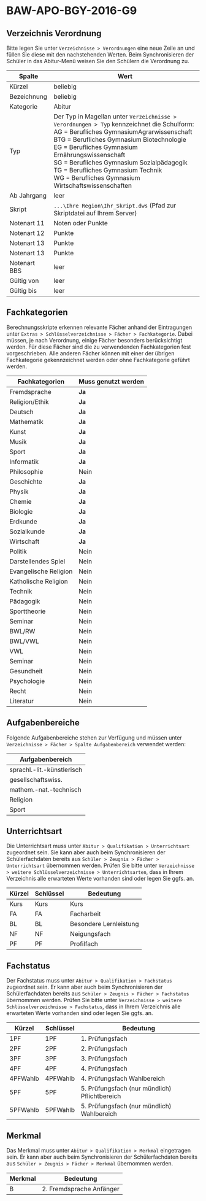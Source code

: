 # BAW-APO-BGY-2016-G9

## Verzeichnis Verordnung

Bitte legen Sie unter ```Verzeichnisse > Verordnungen``` eine neue Zeile an und füllen Sie diese mit den nachstehenden Werten. Beim Synchronisieren der Schüler in das Abitur-Menü weisen Sie den Schülern die Verordnung zu.

| Spalte       | Wert                                     |
|--------------|------------------------------------------|
| Kürzel       | beliebig                                 |
| Bezeichnung  | beliebig                                 |
| Kategorie    | Abitur                                   |
| Typ          | Der Typ in Magellan unter ```Verzeichnisse > Verordnungen > Typ``` kennzeichnet die Schulform: <br/> AG  = Berufliches GymnasiumAgrarwissenschaft <br/>BTG = Berufliches Gymnasium Biotechnologie <br/> EG  = Berufliches Gymnasium Ernährungswissenschaft <br/> SG  = Berufliches Gymnasium Sozialpädagogik <br/> TG  = Berufliches Gymnasium Technik <br/> WG  = Berufliches Gymnasium Wirtschaftswissenschaften |
| Ab Jahrgang  | leer                                     |
| Skript       | ```...\Ihre Region\Ihr_Skript.dws``` (Pfad zur Skriptdatei auf Ihrem Server) |
| Notenart 11  | Noten oder Punkte                        |
| Notenart 12  | Punkte                                   |
| Notenart 13  | Punkte                                   |
| Notenart 13  | Punkte                                   |
| Notenart BBS | leer                                     |
| Gültig von   | leer                                     |
| Gültig bis   | leer                                     |

## Fachkategorien

Berechnungsskripte erkennen relevante Fächer anhand der Eintragungen unter `Extras > Schlüsselverzeichnisse > Fächer > Fachkategorie`. 
Dabei müssen, je nach Verordnung, einige Fächer besonders berücksichtigt werden. Für diese Fächer sind die zu verwendenden Fachkategorien fest vorgeschrieben. Alle anderen Fächer können mit einer der übrigen Fachkategorie gekennzeichnet werden oder ohne Fachkategorie geführt werden.

|Fachkategorien|Muss genutzt werden|
|--|--|
| Fremdsprache |**Ja**|
| Religion/Ethik |**Ja**|
| Deutsch |**Ja**|
| Mathematik |**Ja**|
| Kunst |**Ja**|
| Musik |**Ja**|
| Sport |**Ja**|
| Informatik |**Ja**|
| Philosophie |Nein|
| Geschichte |**Ja**|
| Physik |**Ja**|
| Chemie |**Ja**|
| Biologie |**Ja**|
| Erdkunde |**Ja**|
| Sozialkunde |**Ja**|
| Wirtschaft |**Ja**|
| Politik |Nein|
| Darstellendes Spiel |Nein|
| Evangelische Religion |Nein|
| Katholische Religion |Nein|
| Technik |Nein|
| Pädagogik |Nein|
| Sporttheorie |Nein|
| Seminar |Nein|
| BWL/RW |Nein|
| BWL/VWL |Nein|
| VWL |Nein|
| Seminar |Nein|
| Gesundheit |Nein|
| Psychologie |Nein|
| Recht |Nein|
| Literatur |Nein|

## Aufgabenbereiche

Folgende Aufgabenbereiche stehen zur Verfügung und müssen unter ```Verzeichnisse > Fächer > Spalte Aufgabenbereich``` verwendet werden:

| Aufgabenbereich            |
|----------------------------|
| sprachl.-lit.-künstlerisch |
| gesellschaftswiss.         |
| mathem.-nat.-technisch     |
| Religion                   |
| Sport                      |

## Unterrichtsart

Die Unterrichtsart muss unter ```Abitur > Qualifikation > Unterrichtsart``` zugeordnet sein. Sie kann aber auch beim Synchronisieren der Schülerfachdaten bereits aus ```Schüler > Zeugnis > Fächer > Unterrichtsart``` übernommen werden.
Prüfen Sie bitte unter ```Verzeichnisse > weitere Schlüsselverzeichnisse > Unterrichtsarten```,  dass in Ihrem Verzeichnis alle erwarteten Werte vorhanden sind oder legen Sie ggfs. an.

| Kürzel | Schlüssel | Bedeutung              |
|--------|-----------|------------------------|
| Kurs   | Kurs      | Kurs                   |
| FA     | FA        | Facharbeit             |
| BL     | BL        | Besondere Lernleistung |
| NF     | NF        | Neigungsfach           |
| PF     | PF        | Profilfach             |

## Fachstatus

Der Fachstatus muss unter ```Abitur > Qualifikation > Fachstatus``` zugeordnet sein. Er kann aber auch beim Synchronisieren der Schülerfachdaten bereits aus ```Schüler > Zeugnis > Fächer > Fachstatus``` übernommen werden.
Prüfen Sie bitte unter ```Verzeichnisse > weitere Schlüsselverzeichnisse > Fachstatus```,  dass in Ihrem Verzeichnis alle erwarteten Werte vorhanden sind oder legen Sie ggfs. an.

| Kürzel   | Schlüssel | Bedeutung                                |
|----------|-----------|------------------------------------------|
| 1PF      | 1PF       | 1. Prüfungsfach                          |
| 2PF      | 2PF       | 2. Prüfungsfach                          |
| 3PF      | 3PF       | 3. Prüfungsfach                          |
| 4PF      | 4PF       | 4. Prüfungsfach                          |
| 4PFWahlb | 4PFWahlb  | 4. Prüfungsfach Wahlbereich              |
| 5PF      | 5PF       | 5. Prüfungsfach (nur mündlich) Pflichtbereich |
| 5PFWahlb | 5PFWahlb  | 5. Prüfungsfach (nur mündlich) Wahlbereich |

## Merkmal

Das Merkmal muss unter ```Abitur > Qualifikation > Merkmal``` eingetragen sein. Er kann aber auch beim Synchronisieren der Schülerfachdaten bereits aus ```Schüler > Zeugnis > Fächer > Merkmal``` übernommen werden.

| Merkmal | Bedeutung                |
|---------|--------------------------|
| B       | 2. Fremdsprache Anfänger |
